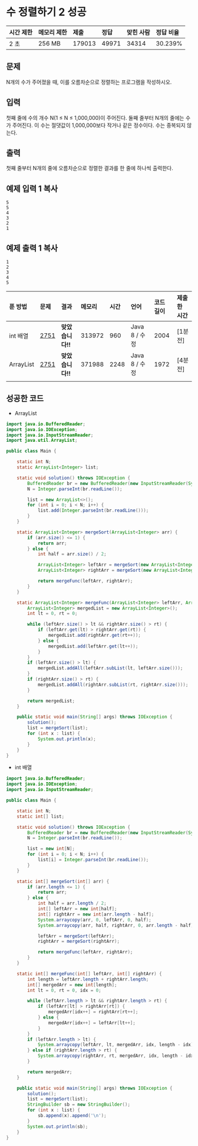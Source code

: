 # 수 정렬하기 2 성공

| 시간 제한 | 메모리 제한 | 제출   | 정답  | 맞힌 사람 | 정답 비율 |
| :-------- | :---------- | :----- | :---- | :-------- | :-------- |
| 2 초      | 256 MB      | 179013 | 49971 | 34314     | 30.239%   |

## 문제

N개의 수가 주어졌을 때, 이를 오름차순으로 정렬하는 프로그램을 작성하시오.

## 입력

첫째 줄에 수의 개수 N(1 ≤ N ≤ 1,000,000)이 주어진다. 둘째 줄부터 N개의 줄에는 수가 주어진다. 이 수는 절댓값이 1,000,000보다 작거나 같은 정수이다. 수는 중복되지 않는다.

## 출력

첫째 줄부터 N개의 줄에 오름차순으로 정렬한 결과를 한 줄에 하나씩 출력한다.

## 예제 입력 1 복사

```
5
5
4
3
2
1
```

## 예제 출력 1 복사

```
1
2
3
4
5
```



| 푼 방법   | 문제                                         | 결과             | 메모리 | 시간 | 언어          | 코드 길이 | 제출한 시간 |
| :-------- | :------------------------------------------- | :--------------- | :----- | :--- | :------------ | :-------- | :---------- |
| int 배열  | [2751](https://www.acmicpc.net/problem/2751) | **맞았습니다!!** | 313972 | 960  | Java 8 / 수정 | 2004      | [1분 전]    |
| ArrayList | [2751](https://www.acmicpc.net/problem/2751) | **맞았습니다!!** | 371988 | 2248 | Java 8 / 수정 | 1972      | [4분 전]    |
|           |                                              |                  |        |      |               |           |             |

## 성공한 코드

* ArrayList

```java
import java.io.BufferedReader;
import java.io.IOException;
import java.io.InputStreamReader;
import java.util.ArrayList;

public class Main {

    static int N;
    static ArrayList<Integer> list;

    static void solution() throws IOException {
        BufferedReader br = new BufferedReader(new InputStreamReader(System.in));
        N = Integer.parseInt(br.readLine());

        list = new ArrayList<>();
        for (int i = 0; i < N; i++) {
            list.add(Integer.parseInt(br.readLine()));
        }
    }

    static ArrayList<Integer> mergeSort(ArrayList<Integer> arr) {
        if (arr.size() <= 1) {
            return arr;
        } else {
            int half = arr.size() / 2;

            ArrayList<Integer> leftArr = mergeSort(new ArrayList<Integer>(arr.subList(0, half)));
            ArrayList<Integer> rightArr = mergeSort(new ArrayList<Integer>(arr.subList(half, arr.size())));

            return mergeFunc(leftArr, rightArr);
        }
    }

    static ArrayList<Integer> mergeFunc(ArrayList<Integer> leftArr, ArrayList<Integer> rightArr) {
        ArrayList<Integer> mergedList = new ArrayList<Integer>();
        int lt = 0, rt = 0;

        while (leftArr.size() > lt && rightArr.size() > rt) {
            if (leftArr.get(lt) > rightArr.get(rt)) {
                mergedList.add(rightArr.get(rt++));
            } else {
                mergedList.add(leftArr.get(lt++));
            }
        }
        if (leftArr.size() > lt) {
            mergedList.addAll(leftArr.subList(lt, leftArr.size()));
        }
        if (rightArr.size() > rt) {
            mergedList.addAll(rightArr.subList(rt, rightArr.size()));
        }

        return mergedList;
    }

    public static void main(String[] args) throws IOException {
        solution();
        list = mergeSort(list);
        for (int x : list) {
            System.out.println(x);
        }
    }
}
```



* int 배열

~~~java
import java.io.BufferedReader;
import java.io.IOException;
import java.io.InputStreamReader;

public class Main {

    static int N;
    static int[] list;

    static void solution() throws IOException {
        BufferedReader br = new BufferedReader(new InputStreamReader(System.in));
        N = Integer.parseInt(br.readLine());

        list = new int[N];
        for (int i = 0; i < N; i++) {
            list[i] = Integer.parseInt(br.readLine());
        }
    }

    static int[] mergeSort(int[] arr) {
        if (arr.length <= 1) {
            return arr;
        } else {
            int half = arr.length / 2;
            int[] leftArr = new int[half];
            int[] rightArr = new int[arr.length - half];
            System.arraycopy(arr, 0, leftArr, 0, half);
            System.arraycopy(arr, half, rightArr, 0, arr.length - half);

            leftArr = mergeSort(leftArr);
            rightArr = mergeSort(rightArr);

            return mergeFunc(leftArr, rightArr);
        }
    }

    static int[] mergeFunc(int[] leftArr, int[] rightArr) {
        int length = leftArr.length + rightArr.length;
        int[] mergedArr = new int[length];
        int lt = 0, rt = 0, idx = 0;

        while (leftArr.length > lt && rightArr.length > rt) {
            if (leftArr[lt] > rightArr[rt]) {
                mergedArr[idx++] = rightArr[rt++];
            } else {
                mergedArr[idx++] = leftArr[lt++];
            }
        }
        if (leftArr.length > lt) {
            System.arraycopy(leftArr, lt, mergedArr, idx, length - idx);
        } else if (rightArr.length > rt) {
            System.arraycopy(rightArr, rt, mergedArr, idx, length - idx);
        }

        return mergedArr;
    }

    public static void main(String[] args) throws IOException {
        solution();
        list = mergeSort(list);
        StringBuilder sb = new StringBuilder();
        for (int x : list) {
            sb.append(x).append('\n');
        }
        System.out.println(sb);
    }
}
~~~

